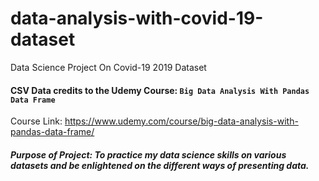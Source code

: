 # data-analysis-with-covid-19-dataset
Data Science Project On Covid-19 2019 Dataset

#### CSV Data credits to the Udemy Course: `Big Data Analysis With Pandas Data Frame`

Course Link: https://www.udemy.com/course/big-data-analysis-with-pandas-data-frame/

##### Purpose of Project: To practice my data science skills on various datasets and be enlightened on the different ways of presenting data.
